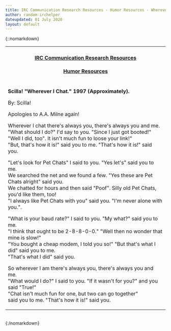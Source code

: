 ```yaml
---
title: IRC Communication Research Resources - Humor Resources - Wherever I Chat
author: random-irchelper
dateupdated: 01 July 2020
layout: default
---
```

{::nomarkdown}
<center>
  <table width="600" border="0" cellspacing="0" cellpadding="0">
    <tr> 
      <td height="17" align="center"> 
        <h4><b><a href="/communication-research/">IRC Communication Research 
          Resources</a></b></h4>
        <h4><b><a href="/communication-research/humour/">Humor Resources</a></b></h4>
      </td>
    </tr>
    <tr> 
      <td> 
        <p><b>Scilla! &quot;Wherever I Chat.&quot; 1997 (Approximately).</b></p>
        <p>By: Scilla!</p>
        <p>Apologies to A.A. Milne again! </p>
        <p>Wherever I chat there's always you, there's always you and me.<br>
          "What should I do?" I'd say to you. "Since I just got booted!"<br>
          "Well I did, too". It isn't much fun to loose your link!"<br>
          "But, that's how it is!" said you to me. "That's how it is!" said you. 
        </p>
        <p>"Let's look for Pet Chats" I said to you. "Yes let's" said you to me.<br>
          We searched the net and we found a few. "Yes these are Pet Chats alright" 
          said you.<br>
          We chatted for hours and then said "Poof". Silly old Pet Chats, you'd 
          like them, too!<br>
          "I always like Pet Chats with you" said you. "I'm never alone with you.".</p>
        <p>"What is your baud rate?" I said to you. "My what?" said you to me.<br>
          "I think that ought to be 2-8-8-0-0." "Well then no wonder that mine 
          is slow!"<br>
          "You bought a cheap modem, I told you so!" "But that's what I did" said 
          you to me.<br>
          "That's what I did" said you.</p>
        <p>So wherever I am there's always you, there's always you and me.<br>
          "What would I do?" I said to you. "If it wasn't for you?" and you said 
          "True!"<br>
          "Chat isn't much fun for one, but two can go together"<br>
          said you to me. "That's how it is!" said you. </p>
      </td>
    </tr>
  </table>


</center>
<br>
{:/nomarkdown}

